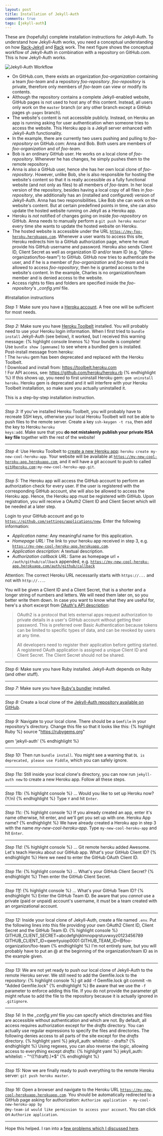 ```yaml
---
layout: post
title: Installation of Jekyll-Auth
comments: true
tags: [jekyll-auth]
---
```

These are (hopefully) complete installation instructions for Jekyll-Auth. To understand how Jekyll-Auth works, you need a conceptual understanding on how [Rack-Jekyll](https://github.com/adaoraul/rack-jekyll/) and [Rack](https://github.com/rack/rack) work. The next figure shows the conceptual workflow of Jekyll-Auth in combination with a repository on GitHub.com. This is how Jekyll-Auth works.<!--more-->

![Jekyll-Auth Workflow](/public/img/2014-11-13-jekyll-auth.jpg "Jekyll-Auth Workflow")

* On GitHub.com, there exists an organization _foo-organization_ containing a team _foo-team_ and a repository _foo-repository_. _foo-repository_ is private, therefore only members of _foo-team_ can view or modify its contents.
* Although the repository contains a complete Jekyll-enabled website, GitHub pages is not used to host any of this content. Instead, all users only work on the <code>master</code> branch (or any other branch except a GitHub pages <code>gh-pages</code> branch). 
* The website's content is not accessible publicly. Instead, on Heroku an app is running asking for user authentication when someone tries to access the website. This Heroku app is a Jekyll server enhanced with Jekyll-Auth functionality.
* In the example, there are currently two users pushing and pulling to _foo-repository_ on GitHub.com: Anna and Bob. Both users are members of _foo-organization_ and of _foo-team_.
* Bob is an ordinary GitHub user. He works on a local clone of _foo-repository_. Whenever he has changes, he simply pushes them to the remote repository.
* Anna is also a GitHub user, hence she has her own local clone of _foo-repository_. However, unlike Bob, she is also responsible for hosting the website's content so that it is really accessible _as_ a fully functional website (and not only as files) to all members of _foo-team_. In her local version of the repository, besides having a local copy of all files in _foo-repository_, she additionally has an (installed and configured) version of Jekyll-Auth. Anna has two responsibilities. Like Bob she can work on the website's content. But at certain predefined points in time, she can also update the hosted website running on Jekyll as a Heroku app.
* Heroku is _not_ notified of changes going on inside _foo-repository_ on GitHub. Anna needs to manually perform a <code>git push heroku master</code> every time she wants to update the hosted website on Heroku.
* The hosted website is accessible under the URL <code>https://my-foo-heroku.herokuapp.com</code>. Whenever a user wants to access this site, Heroku redirects him to a GitHub authorization page, where he must provide his GitHub username and password. Heroku also sends Client ID, Client Secret as well as organization ID and/or team ID (e.g. "@foo-organization/foo-team") to GitHub. GitHub now tries to authenticate the user, and if he is a member of _foo-organization_ and _foo-team_ and is allowed to access _foo-repository_, then he is granted access to the website's content. In the example, Charles is no organization/team member and is denied access to the website.
* Access rights to files and folders are specified inside the _foo-repository_'s _&#95;config.yml_ file.

#Installation instructions

_Step 1:_ Make sure you have a [Heroku account](http://www.heroku.com). A free one will be sufficient for most needs.

----

_Step 2:_ Make sure you have [Heroku Toolbelt](https://toolbelt.heroku.com/) installed. You will probably need to use your Heroku login information. When I first tried to <code>bundle install</code> Jekyll-Auth (see below), it worked, but I received this warning message:
{% highlight console linenos %}
Your bundle is complete!  
Use `bundle show [gemname]` to see where a bundled gem is installed.  
Post-install message from heroku:  
 !    The `heroku` gem has been deprecated and replaced with the Heroku Toolbelt.  
 !    Download and install from: https://toolbelt.heroku.com  
 !    For API access, see: https://github.com/heroku/heroku.rb
{% endhighlight %}
If this shows up, you need to first uninstall Heroku gem: <code>gem uninstall heroku</code>. Heroku gem is deprecated and it will interfere with your Heroku Toolbelt installation, so make sure you actually uninstalled it.

This is a step-by-step installation instruction.

----

_Step 3:_ If you've installed Heroku Toolbelt, you will probably have to recreate SSH keys, otherwise your local Heroku Toolbelt will not be able to push files to the remote server. Create a key <code>ssh-keygen -t rsa</code>, then add the key to Heroku <code>heroku keys:add</code>. Make sure that you __do not mistakenly publish your private RSA key file__ together with the rest of the website!

----

_Step 4:_ Use Heroku Toolbelt to [create a new Heroku app](https://devcenter.heroku.com/articles/creating-apps): <code>heroku create my-new-cool-heroku-app</code>. Your website will be available at <code>https://my-new-cool-heroku-app.herokuapp.com</code>, and it will have a git account to push to called <code>git@heroku.com:my-new-cool-heroku-app.git</code>.

----

_Step 5:_ The Heroku app will access the GitHub account to perform an authorization check for every user. If the user is registered with the corresponding GitHub account, she will also be allowed to access the Heroku app. Hence, the Heroku app must be registered with GitHub. Upon registration, you will receive a OAuth2 Client ID and Client Secret which will be needed at a later step.

Login to your GitHub account and go to <code>https://github.com/settings/applications/new</code>. Enter the following information:

* _Application name:_ Any meaningful name for this application.
* _Homepage URL:_ The link to your heroku app received in step 3, e.g. <code>https://my-new-cool-heroku-app.herokuapp.com</code>.
* _Application description:_ A textual description.
* _Authorization callback URL:_ Same as homepage url + <code>/auth/github/callback</code> appended, e.g. <code>https://my-new-cool-heroku-app.herokuapp.com/auth/github/callback</code>

Attention: The correct Heroku URL necessarily starts with <code>https://...</code> and not with <code>http://...</code>.

You will be given a Client ID and a Client Secret, that is a shorter and a longer string of numbers and letters. We will need them later on, so you better write them down. In case you want to know what they are useful for, here's a short excerpt from [OAuth's API description](https://developer.github.com/v3/oauth/):
<blockquote>OAuth2 is a protocol that lets external apps request authorization to private details in a user's GitHub account without getting their password. This is preferred over Basic Authentication because tokens can be limited to specific types of data, and can be revoked by users at any time.

All developers need to register their application before getting started. A registered OAuth application is assigned a unique Client ID and Client Secret. The Client Secret should not be shared.</blockquote>

----

_Step 6:_ Make sure you have Ruby installed. Jekyll-Auth depends on Ruby (and other stuff).

----

_Step 7:_ Make sure you have [Ruby's bundler](http://bundler.io/) installed.


----

_Step 8:_ Create a local clone of the [Jekyll-Auth repository available on GitHub](https://github.com/benbalter/jekyll-auth).

----

_Step 9:_ Navigate to your local clone. There should be a <code>Gemfile</code> in your repository's directory. Change this file so that it looks like this:
{% highlight Ruby %}
source "https://rubygems.org"

gem 'jekyll-auth'
{% endhighlight %}

----

_Step 10:_ Then run <code>bundle install</code>. You might see a warning that <code>DL is deprecated, please use Fiddle</code>, which you can safely ignore.

----

_Step 11a:_ Still inside your local clone's directory, you can now run <code>jekyll-auth new</code> to create a new Heroku app. Follow all these steps.

----

_Step 11b:_
{% highlight console %}
...
Would you like to set up Heroku now? (Y/n)
{% endhighlight %}
Type <code>Y</code> and hit <code>Enter</code>.

----

_Step 11c:_
{% highlight console %}
If you already created an app, enter it's name
otherwise, hit enter, and we'll get you set up with one.
Heroku App name?
{% endhighlight %}
We have already created a Heroku app in step 3 with the name _my-new-cool-heroku-app_. Type <code>my-new-cool-heroku-app</code> and hit <code>Enter</code>.

----

_Step 11d:_
{% highlight console %}
...
Git remote heroku added
Awesome. Let's teach Heroku about our GitHub app.
What's your GitHub Client ID?
{% endhighlight %}
Here we need to enter the GitHub OAuth Client ID.

----

_Step 11e:_
{% highlight console %}
...
What's your GitHub Client Secret?
{% endhighlight %}
Then enter the GitHub Client Secret.

---

_Step 11f:_
{% highlight console %}
...
What's your GitHub Team ID?
{% endhighlight %}
Enter the GitHub Team ID. Be aware that you _cannot_ use a private (paid or unpaid) account's username, it _must_ be a team created with an organizational account.

----

_Step 12:_
Inside your local clone of Jekyll-Auth, create a file named <code>.env</code>. Put the following lines into this file providing your own OAuth2 Client ID, Client Secret and the GitHub Team ID.
{% highlight console %}
GITHUB_CLIENT_SECRET=abcdefghijklmnopqrstuvwxyz0123456789
GITHUB_CLIENT_ID=qwertyuiop0001
GITHUB_TEAM_ID=@foo-organization/foo-team
{% endhighlight %}
I'm not entirely sure, but you will probably have to put an @ at the beginning of the organization/team ID as in the example given.

----

_Step 13:_
We are not yet ready to push our local clone of Jekyll-Auth to the remote Heroku server. We still need to add the Gemfile.lock to the repository:
{% highlight console %}
git add -f Gemfile.lock
git commit -m "Added Gemfile.lock"
{% endhighlight %}
Be aware that we use the <code>-f</code> parameter to enforce adding this file. If you do not provide the parameter git might refuse to add the file to the repository because it is actually ignored in <code>.gitignore</code>.

----

_Step 14:_
In the _&#95;config.yml_ file you can specify which directories and files are accessible without authentication and which are not. By default, all access requires authorization except for the _drafts_ directory. You can actually use regular expressions to specify the files and directories. The following denies access to all parts of the site except for the _drafts_ directory.
{% highlight yaml %}
jekyll_auth:
  whitelist:
    - drafts?
{% endhighlight %}
Using regexes, you can also reverse the logic, allowing access to everything except _drafts_:
{% highlight yaml %}
jekyll_auth:
  whitelist:
    - "^((?!draft).)*$"
{% endhighlight %}

----

_Step 15:_
Now we are finally ready to push everything to the remote Heroku server: <code>git push heroku master</code>.

----

_Step 16:_
Open a browser and navigate to the Heroku URL <code>https://my-new-cool-herokuapp.herokuapp.com</code>. You should be automatically redirected to a GitHub page asking for authorization: <code>Authorize application - my-cool-new-heroku-app by @my-team-id would like permission to access your account</code>. You can click on <code>Authorize application</code>.

----

Hope this helped. I ran into a [few problems which I discussed here](https://github.com/benbalter/jekyll-auth/issues/36).
